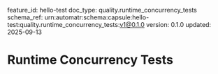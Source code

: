 feature_id: hello-test
doc_type: quality.runtime_concurrency_tests
schema_ref: urn:automatr:schema:capsule:hello-test:quality.runtime_concurrency_tests:v1@0.1.0
version: 0.1.0
updated: 2025-09-13

# Runtime Concurrency Tests

<!-- Describe concurrency test cases, setup, and expected thresholds. -->

